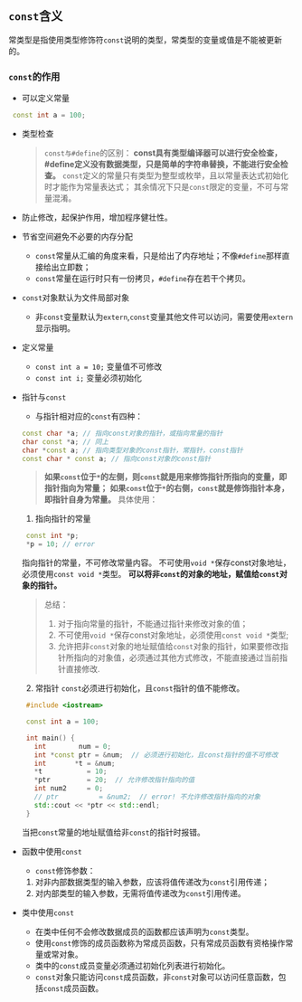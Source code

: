 ## `const`含义
常类型是指使用类型修饰符`const`说明的类型，常类型的变量或值是不能被更新的。

### `const`的作用
* 可以定义常量
 ```cpp
  const int a = 100;
 ``` 
* 类型检查
  > `const与#define`的区别：
  > **const具有类型编译器可以进行安全检查，#define定义没有数据类型，只是简单的字符串替换，不能进行安全检查。**
  > `const`定义的常量只有类型为整型或枚举，且以常量表达式初始化时才能作为常量表达式；
  > 其余情况下只是`const`限定的变量，不可与常量混淆。

* 防止修改，起保护作用，增加程序健壮性。
* 节省空间避免不必要的内存分配
  * `const`常量从汇编的角度来看，只是给出了内存地址；不像`#define`那样直接给出立即数；
  * `const`常量在运行时只有一份拷贝，`#define`存在若干个拷贝。

* `const`对象默认为文件局部对象
  * 非`const`变量默认为`extern`,`const`变量其他文件可以访问，需要使用`extern`显示指明。

* 定义常量
  * `const int a = 10;` 变量值不可修改
  * `const int i;` 变量必须初始化

* 指针与`const`
  * 与指针相对应的`const`有四种：
  ```cpp
  const char *a; // 指向const对象的指针，或指向常量的指针
  char const *a; // 同上
  char *const a; // 指向类型对象的const指针，常指针，const指针
  const char * const a; // 指向const对象的const指针
  ```
  > **如果`const`位于`*`的左侧，则`const`就是用来修饰指针所指向的变量，即指针指向为常量；**
  > **如果`const`位于`*`的右侧，`const`就是修饰指针本身，即指针自身为常量。**
  具体使用：
  1.  指向指针的常量
   ```cpp
    const int *p;
    *p = 10; // error
   ```
   指向指针的常量，不可修改常量内容。
   不可使用`void *`保存const对象地址，必须使用`const void *`类型。
   **可以将非`const`的对象的地址，赋值给`const`对象的指针。**
   > 总结：
   > 1. 对于指向常量的指针，不能通过指针来修改对象的值；
   > 2. 不可使用`void *`保存const对象地址，必须使用`const void *`类型;
   > 3. 允许把非`const`对象的地址赋值给`const`对象的指针，如果要修改指针所指向的对象值，必须通过其他方式修改，不能直接通过当前指针直接修改.

  2. 常指针
   `const`必须进行初始化，且`const`指针的值不能修改。
   ```cpp
    #include <iostream>

    const int a = 100;

    int main() {
      int        num = 0;
      int *const ptr = &num;  // 必须进行初始化，且const指针的值不可修改
      int       *t = &num;
      *t           = 10;
      *ptr         = 20;  // 允许修改指针指向的值
      int num2     = 0;
      // ptr          = &num2;  // error! 不允许修改指针指向的对象
      std::cout << *ptr << std::endl;
    }
   ```
   当把`const`常量的地址赋值给非`const`的指针时报错。

* 函数中使用`const`
  * `const`修饰参数：
  1. 对非内部数据类型的输入参数，应该将值传递改为`const`引用传递；
  2. 对内部类型的输入参数，无需将值传递改为`const`引用传递。

* 类中使用`const`
  * 在类中任何不会修改数据成员的函数都应该声明为`const`类型。
  * 使用`const`修饰的成员函数称为常成员函数，只有常成员函数有资格操作常量或常对象。
  * 类中的`const`成员变量必须通过初始化列表进行初始化。
  * `const`对象只能访问`const`成员函数，非`const`对象可以访问任意函数，包括`const`成员函数。



